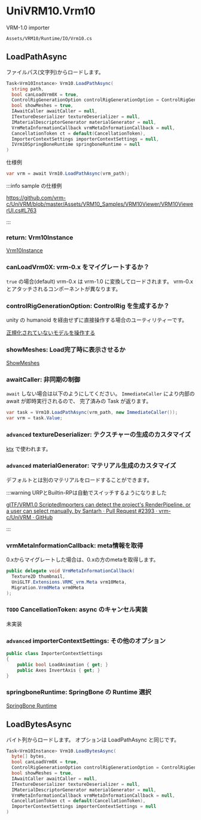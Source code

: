 # UniVRM10.Vrm10

VRM-1.0 importer

`Assets/VRM10/Runtime/IO/Vrm10.cs`

## LoadPathAsync

ファイルパス(文字列)からロードします。

```cs
Task<Vrm10Instance> Vrm10.LoadPathAsync(
  string path,
  bool canLoadVrm0X = true,
  ControlRigGenerationOption controlRigGenerationOption = ControlRigGenerationOption.Generate,
  bool showMeshes = true,
  IAwaitCaller awaitCaller = null,
  ITextureDeserializer textureDeserializer = null,
  IMaterialDescriptorGenerator materialGenerator = null,
  VrmMetaInformationCallback vrmMetaInformationCallback = null,
  CancellationToken ct = default(CancellationToken),
  ImporterContextSettings importerContextSettings = null,
  IVrm10SpringBoneRuntime springboneRuntime = null
)
```

仕様例

```cs
var vrm = await Vrm10.LoadPathAsync(vrm_path);
```

:::info sample の仕様例

https://github.com/vrm-c/UniVRM/blob/master/Assets/VRM10_Samples/VRM10Viewer/VRM10ViewerUI.cs#L763

:::

### return: Vrm10Instance

[Vrm10Instance](/api/runtime-import/UniVRM10_Vrm10Instance)

### canLoadVrm0X: vrm-0.x をマイグレートするか？

`true` の場合(default) vrm-0.x は vrm-1.0 に変換してロードされます。
vrm-0.x とアタッチされるコンポーネントが異なります。

### controlRigGenerationOption: ControlRig を生成するか？

unity の humanoid を経由せずに直接操作する場合のユーティリティーです。

[正規化されていないモデルを操作する](/api/humanoid/Vrm10RuntimeControlRig)

### showMeshes: Load完了時に表示させるか

[ShowMeshes](/api/runtime-import/UniGLTF_RuntimeGltfInstance/#showmeshes)

### awaitCaller: 非同期の制御

`await` しない場合は以下のようにしてください。
`ImmediateCaller` により内部の await が即時実行されるので、
完了済みの Task が返ります。

```cs
var task = Vrm10.LoadPathAsync(vrm_path, new ImmediateCaller());
var vrm = task.Value;
```

### `advanced` textureDeserializer: テクスチャーの生成のカスタマイズ

[ktx](/api/runtime-import/import_basisu) で使われます。

### `advanced` materialGenerator: マテリアル生成のカスタマイズ

デフォルトとは別のマテリアルをロードすることができます。

:::warning URPとBuiltin-RPは自動でスイッチするようになりました

[glTF/VRM1.0 ScriptedImporters can detect the project&#39;s RenderPipeline. or a user can select manually. by Santarh · Pull Request #2393 · vrm-c/UniVRM · GitHub](https://github.com/vrm-c/UniVRM/pull/2393)

:::

### vrmMetaInformationCallback: meta情報を取得

0.xからマイグレートした場合は、0.xの方のmetaを取得します。

```cs
public delegate void VrmMetaInformationCallback(
  Texture2D thumbnail,
  UniGLTF.Extensions.VRMC_vrm.Meta vrm10Meta,
  Migration.Vrm0Meta vrm0Meta
);
```

### `TODO` CancellationToken: async のキャンセル実装

未実装

### `advanced` importerContextSettings: その他のオプション

```cs
public class ImporterContextSettings
{
    public bool LoadAnimation { get; }
    public Axes InvertAxis { get; }
}
```

### springboneRuntime: SpringBone の Runtime 選択

[SpringBone Runtime](/api/springbone/vrm1/IVrm10SpringBoneRuntime)

## LoadBytesAsync

バイト列からロードします。
オプションは LoadPathAsync と同じです。

```cs
Task<Vrm10Instance> Vrm10.LoadBytesAsync(
  byte[] bytes,
  bool canLoadVrm0X = true,
  ControlRigGenerationOption controlRigGenerationOption = ControlRigGenerationOption.Generate,
  bool showMeshes = true,
  IAwaitCaller awaitCaller = null,
  ITextureDeserializer textureDeserializer = null,
  IMaterialDescriptorGenerator materialGenerator = null,
  VrmMetaInformationCallback vrmMetaInformationCallback = null,
  CancellationToken ct = default(CancellationToken),
  ImporterContextSettings importerContextSettings = null
)
```
